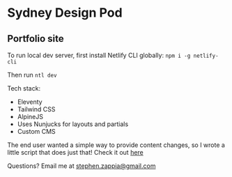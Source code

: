 # Sydney Design Pod

## Portfolio site

To run local dev server, first install Netlify CLI globally:
`npm i -g netlify-cli`

Then run
`ntl dev`

Tech stack:

-   Eleventy
-   Tailwind CSS
-   AlpineJS
-   Uses Nunjucks for layouts and partials
-   Custom CMS

The end user wanted a simple way to provide content changes, so I wrote a little script that does just that! Check it out [here](src/common-js/contentEditor.js)

Questions?
Email me at stephen.zappia@gmail.com
